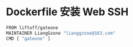 # Dockerfile 安装 Web SSH


```bash
FROM liftoff/gateone
MAINTAINER LiangGzone "lianggzone@163.com"
CMD [ "gateone" ]

```
